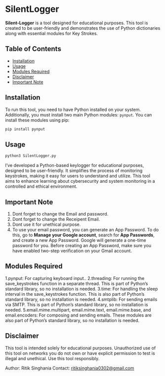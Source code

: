 # SilentLogger
**Silent-Logger** is a tool designed for educational purposes. This tool is created to be user-friendly and demonstrates the use of Python dictionaries along with essential modules for Key Strokes.

## Table of Contents
- [Installation](#installation)
- [Usage](#usage)
- [Modules Required](#modules-required)
- [Disclaimer](#disclaimer)
- [Important Note](#important-note)

## Installation

To run this tool, you need to have Python installed on your system. Additionally, you must install two main Python modules: `pynput`. You can install these modules using pip:

```sh
pip install pynput

```

## Usage
```sh
python3 SilentLogger.py
```
I’ve developed a Python-based keylogger for educational purposes, designed to be user-friendly. It simplifies the process of monitoring keystrokes, making it easy for users to understand and utilize. This tool aims to enhance learning about cybersecurity and system monitoring in a controlled and ethical environment.

## Important Note

1. Dont forget to change the Email and password.
2. Dont forget to change the Receipent Email.
3. Dont use it for unethical purpose.
4. To use your email password, you can generate an App Password. To do this, go to **Manage your Google account**, search for **App Passwords**, and create a new App Password. Google will generate a one-time password for you. Before creating an App Password, make sure you have enabled two-step verification on your Gmail account.


## Modules Required

1.pynput: For capturing keyboard input..
2.threading: For running the save_keystrokes function in a separate thread. This is part of Python’s standard library, so no installation is needed.
3.time: For handling the sleep interval in the save_keystrokes function. This is also part of Python’s standard library, so no installation is needed.
4.smtplib: For sending emails via SMTP. This is part of Python’s standard library, so no installation is needed.
5.email.mime.multipart, email.mime.text, email.mime.base, and email.encoders: For composing and sending emails. These modules are also part of Python’s standard library, so no installation is needed.

## Disclaimer
This tool is intended solely for educational purposes. Unauthorized use of this tool on networks you do not own or have explicit permission to test is illegal and unethical. Use this tool responsibly.

Author: Ritik Singhania
Contact: ritiksinghania0302@gmail.com
